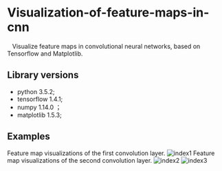 # Visualization-of-feature-maps-in-cnn
    Visualize feature maps in convolutional neural networks, based on Tensorflow and Matplotlib.
## Library versions
  * python 3.5.2;
  * tensorflow 1.4.1;
  * numpy 1.14.0 ；
  * matplotlib 1.5.3;
## Examples
  Feature map visualizations of the first convolution layer.
![index1](https://github.com/fabyangliu/visualization-of-feature-maps-in-cnn/blob/master/picture/f1.png)
  Feature map visualizations of the second convolution layer.
![index2](https://github.com/fabyangliu/visualization-of-feature-maps-in-cnn/blob/master/picture/f21.png)
![index3](https://github.com/fabyangliu/visualization-of-feature-maps-in-cnn/blob/master/picture/f22.png)
